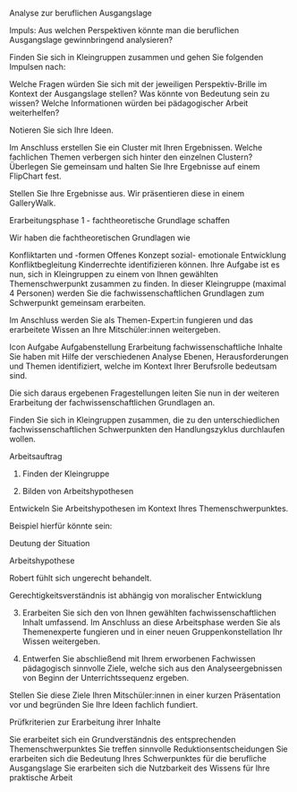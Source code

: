 Analyse zur beruflichen Ausgangslage

Impuls:  Aus welchen Perspektiven könnte man die beruflichen Ausgangslage gewinnbringend analysieren? 

Finden Sie sich in Kleingruppen zusammen und gehen Sie folgenden Impulsen nach:

Welche Fragen würden Sie sich mit der jeweiligen Perspektiv-Brille im Kontext der Ausgangslage stellen? Was könnte von Bedeutung sein zu wissen? Welche Informationen würden bei pädagogischer Arbeit weiterhelfen?

Notieren Sie sich Ihre Ideen. 

Im Anschluss erstellen Sie ein Cluster mit Ihren Ergebnissen. Welche fachlichen Themen verbergen sich hinter den einzelnen Clustern?  Überlegen Sie gemeinsam und halten Sie Ihre Ergebnisse auf einem FlipChart fest. 

Stellen Sie Ihre Ergebnisse aus. Wir präsentieren diese in einem GalleryWalk. 


Erarbeitungsphase 1 - fachtheoretische Grundlage schaffen

Wir haben die fachtheoretischen Grundlagen wie 

Konfliktarten und -formen
Offenes Konzept 
sozial- emotionale Entwicklung 
Konfliktbegleitung 
Kinderrechte
identifizieren können. Ihre Aufgabe ist es nun, sich in Kleingruppen zu einem von Ihnen gewählten Themenschwerpunkt zusammen zu finden. In dieser Kleingruppe (maximal 4 Personen) werden Sie die fachwissenschaftlichen Grundlagen zum Schwerpunkt gemeinsam erarbeiten. 

Im Anschluss werden Sie als Themen-Expert:in fungieren und das erarbeitete Wissen an Ihre Mitschüler:innen weitergeben. 

Icon Aufgabe
Aufgabenstellung Erarbeitung fachwissenschaftliche Inhalte
Sie haben mit Hilfe der verschiedenen Analyse Ebenen, Herausforderungen und Themen identifiziert, welche im Kontext Ihrer Berufsrolle bedeutsam sind. 

Die sich daraus ergebenen Fragestellungen leiten Sie nun in der weiteren Erarbeitung der fachwissenschaftlichen Grundlagen an. 

Finden Sie sich in Kleingruppen zusammen, die zu den unterschiedlichen fachwissenschaftlichen Schwerpunkten den Handlungszyklus durchlaufen wollen.

Arbeitsauftrag

1. Finden der Kleingruppe 

2. Bilden von Arbeitshypothesen

Entwickeln Sie Arbeitshypothesen im Kontext Ihres Themenschwerpunktes. 

Beispiel hierfür könnte sein: 

Deutung der Situation

Arbeitshypothese

Robert fühlt sich ungerecht behandelt.

Gerechtigkeitsverständnis ist abhängig von moralischer Entwicklung 

 

3. Erarbeiten Sie sich den von Ihnen gewählten fachwissenschaftlichen Inhalt umfassend. Im Anschluss an diese Arbeitsphase werden Sie als Themenexperte fungieren und in einer neuen Gruppenkonstellation Ihr Wissen weitergeben.

4. Entwerfen Sie abschließend mit Ihrem erworbenen Fachwissen pädagogisch sinnvolle Ziele, welche sich aus den Analyseergebnissen von Beginn der Unterrichtssequenz ergeben. 

Stellen Sie diese Ziele Ihren Mitschüler:innen in einer kurzen Präsentation vor und begründen Sie Ihre Ideen fachlich fundiert. 

 

Prüfkriterien zur Erarbeitung ihrer Inhalte

Sie erarbeitet sich ein Grundverständnis des entsprechenden Themenschwerpunktes
Sie treffen sinnvolle Reduktionsentscheidungen 
Sie erarbeiten sich die Bedeutung Ihres Schwerpunktes für die berufliche Ausgangslage
Sie erarbeiten sich die Nutzbarkeit des Wissens für Ihre praktische Arbeit
